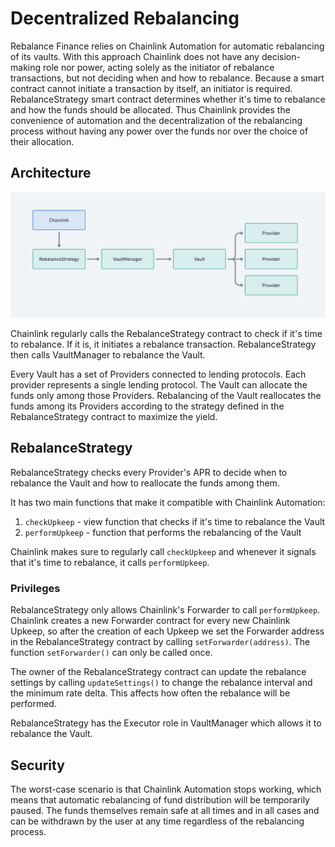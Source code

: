 # Decentralized Rebalancing

Rebalance Finance relies on Chainlink Automation for automatic rebalancing of its vaults. With this approach Chainlink does not have any decision-making role nor power, acting solely as the initiator of rebalance transactions, but not deciding when and how to rebalance. Because a smart contract cannot initiate a transaction by itself, an initiator is required. RebalanceStrategy smart contract determines whether it's time to rebalance and how the funds should be allocated. Thus Chainlink provides the convenience of automation and the decentralization of the rebalancing process without having any power over the funds nor over the choice of their allocation.

## Architecture

![Rebalance Finance Architecture](./img/architecture.png)

Chainlink regularly calls the RebalanceStrategy contract to check if it's time to rebalance. If it is, it initiates a rebalance transaction. RebalanceStrategy then calls VaultManager to rebalance the Vault.

Every Vault has a set of Providers connected to lending protocols. Each provider represents a single lending protocol. The Vault can allocate the funds only among those Providers. Rebalancing of the Vault reallocates the funds among its Providers according to the strategy defined in the RebalanceStrategy contract to maximize the yield.

## RebalanceStrategy

RebalanceStrategy checks every Provider's APR to decide when to rebalance the Vault and how to reallocate the funds among them.

It has two main functions that make it compatible with Chainlink Automation:

1. `checkUpkeep` - view function that checks if it's time to rebalance the Vault
2. `performUpkeep` - function that performs the rebalancing of the Vault

Chainlink makes sure to regularly call `checkUpkeep` and whenever it signals that it's time to rebalance, it calls `performUpkeep`.

### Privileges

RebalanceStrategy only allows Chainlink's Forwarder to call `performUpkeep`. Chainlink creates a new Forwarder contract for every new Chainlink Upkeep, so after the creation of each Upkeep we set the Forwarder address in the RebalanceStrategy contract by calling `setForwarder(address)`. The function `setForwarder()` can only be called once.

The owner of the RebalanceStrategy contract can update the rebalance settings by calling `updateSettings()` to change the rebalance interval and the minimum rate delta. This affects how often the rebalance will be performed.

RebalanceStrategy has the Executor role in VaultManager which allows it to rebalance the Vault.

## Security

The worst-case scenario is that Chainlink Automation stops working, which means that automatic rebalancing of fund distribution will be temporarily paused. The funds themselves remain safe at all times and in all cases and can be withdrawn by the user at any time regardless of the rebalancing process.

